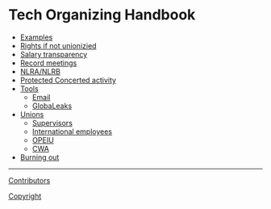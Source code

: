 # Tech Organizing Handbook

- [Examples](./examples.md)
- [Rights if not unionizied]()
- [Salary transparency]()
- [Record meetings]()
- [NLRA/NLRB]()
- [Protected Concerted activity]()
- [Tools]()
    - [Email]()
    - [GlobaLeaks](./tools.md)
- [Unions]()
    - [Supervisors]()
    - [International employees]()
    - [OPEIU]()
    - [CWA]()
- [Burning out]()

---

[Contributors](./contributors.md)

[Copyright](./copyright.md)
